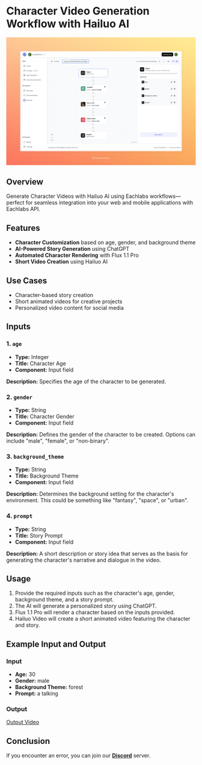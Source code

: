 # Character Video Generation Workflow with Hailuo AI

<img src="images/character-video-generator-with-hailuo-full.jpeg" alt="Character Video Generation Workflow with Hailuo AI"/>

## Overview
Generate Character Videos with Hailuo AI using Eachlabs workflows—perfect for seamless integration into your web and mobile applications with Eachlabs API.

## Features
- **Character Customization** based on age, gender, and background theme
- **AI-Powered Story Generation** using ChatGPT
- **Automated Character Rendering** with Flux 1.1 Pro
- **Short Video Creation** using Hailuo AI

## Use Cases
- Character-based story creation
- Short animated videos for creative projects
- Personalized video content for social media

## Inputs

### 1. `age`
- **Type:** Integer
- **Title:** Character Age
- **Component:** Input field

**Description:** Specifies the age of the character to be generated.

### 2. `gender`
- **Type:** String
- **Title:** Character Gender
- **Component:** Input field

**Description:** Defines the gender of the character to be created. Options can include "male", "female", or "non-binary".

### 3. `background_theme`
- **Type:** String
- **Title:** Background Theme
- **Component:** Input field

**Description:** Determines the background setting for the character's environment. This could be something like "fantasy", "space", or "urban".

### 4. `prompt`
- **Type:** String
- **Title:** Story Prompt
- **Component:** Input field

**Description:** A short description or story idea that serves as the basis for generating the character's narrative and dialogue in the video.

## Usage

1. Provide the required inputs such as the character's age, gender, background theme, and a story prompt.
2. The AI will generate a personalized story using ChatGPT.
3. Flux 1.1 Pro will render a character based on the inputs provided.
4. Hailuo Video will create a short animated video featuring the character and story.

## Example Input and Output

### Input
- **Age:** 30
- **Gender:** male
- **Background Theme:** forest
- **Prompt:** a talking

### Output

[Output Video](https://storage.googleapis.com/magicpoint/github-outputs/character-video-generator-with-hailuo.mp4)

## Conclusion

If you encounter an error, you can join our <b><a href="https://discord.com/invite/yzZD4ZxBPt" target="_blank">Discord</a></b> server.